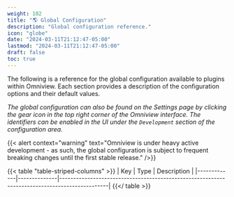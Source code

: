 ```yaml
---
weight: 102
title: "🌎 Global Configuration"
description: "Global configuration reference."
icon: "globe"
date: "2024-03-11T21:12:47-05:00"
lastmod: "2024-03-11T21:12:47-05:00"
draft: false
toc: true
---
```


The following is a reference for the global configuration available to plugins within Omniview. Each section provides a description of the configuration options and their default values.

*The global configuration can also be found on the Settings page by clicking the gear icon in the top right corner of the Omniview interface. The identifiers can be enabled in the UI under the `Development` section of the configuration area.*

{{< alert context="warning" text="Omniview is under heavy active development - as such, the global configuration is subject to frequent breaking changes until the first stable release." />}}


{{< table "table-striped-columns" >}}
| Key         | Type         | Description                                                                                   |
|-------------|--------------|-----------------------------------------------------------------------------------------------|
{{</ table >}}
